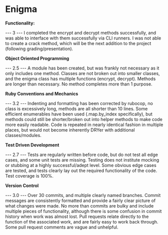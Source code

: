 # Enigma

**Functionality:**

--- 3 ---
I completed the encrypt and decrypt methods successfully, and was able to interface with them successfully via CLI
runners. I was not able to create a crack method, which will be the next addition to the project (following grading/presentation).

**Object Oriented Programming**

--- 2.5 ---
A module has been created, but was frankly not necessary as it only includes one method. Classes are not broken out into smaller classes, and the enigma class has multiple functions (encrypt, decrypt). Methods are longer than necessary. No method completes more than 1 purpose.

**Ruby Conventions and Mechanics**

--- 3.2 ---
Indenting and formatting has been corrected by rubocop, no class is excessively long, methods are all shorter than 10 lines. Some efficient enumerables have been used (.map.by_index specifically), but methods could still be shorter/broken out into helper methods to make code more easily readable. Code is repeated in nearly identical fashion in multiple places, but would not become inherently DRYer with additional classes/modules.

**Test Driven Development**

--- 2.7 ---
Tests are regularly written before code, but do not test all edge cases, and some unit tests are missing. Testing does not institute mocking or stubbing at a highly successful/adept level. Some obvious edge cases are tested, and tests clearly lay out the required functionality of the code. Test coverage is 100%.

**Version Control**

--- 3.0 ---
Over 30 commits, and multiple clearly named branches. Commit messages are consistently formatted and provide a fairly clear picture of what changes were made. No more than commits are bulky and include multiple pieces of functionality, although there is some confusion in commit history when work was almost lost. Pull requests relate directly to the function of the associated work, and are fairly easy to work back through. Some pull request comments are vague and unhelpful.

